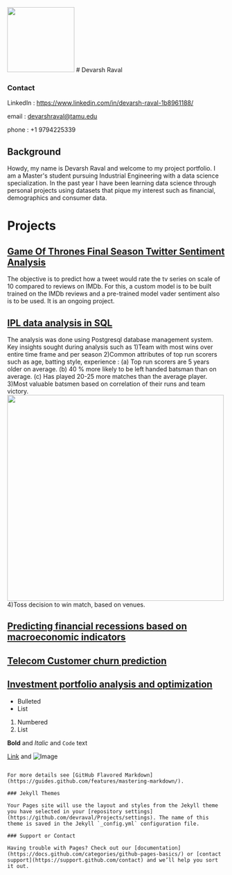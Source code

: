 <img src="https://user-images.githubusercontent.com/66875776/114044770-1e1c3180-984d-11eb-8ced-7b5215a6a5f5.png" width="155" height="150">
# Devarsh Raval

### Contact

LinkedIn : https://www.linkedin.com/in/devarsh-raval-1b8961188/

email : devarshraval@tamu.edu

phone : +1 9794225339

## Background

Howdy, my name is Devarsh Raval and welcome to my project portfolio. I am a Master's student pursuing Industrial Engineering with a data science specialization. In the past year I have been learning data science through personal projects using datasets that pique my interest such as financial, demographics and consumer data. 


# Projects

## [Game Of Thrones Final Season Twitter Sentiment Analysis](https://github.com/devraval/GOT_S08_sentiments) 
The objective is to predict how a tweet would rate the tv series on scale of 10 compared to reviews on IMDb. For this, a custom model is to be built trained on the IMDb reviews and a pre-trained model vader sentiment also is to be used. It is an ongoing project. 

## [IPL data analysis in SQL](https://github.com/devraval/ipl-data-analysis)
The analysis was done using Postgresql database management system.
Key insights sought during analysis such as 
1)Team with most wins over entire time frame and per season
2)Common attributes of top run scorers such as age, batting style, experience :
(a) Top run scorers are 5 years older on average. (b) 40 % more likely to be left handed batsman than on average. (c) Has played 20-25 more matches than the average player.
3)Most valuable batsmen based on correlation of their runs and team victory.
<img src="https://user-images.githubusercontent.com/66875776/114050096-984eb500-9851-11eb-9be7-86edd4f83390.png" width="500" height="475">
4)Toss decision to win match, based on venues.

## [Predicting financial recessions based on macroeconomic indicators](https://github.com/devraval/Predicting-financial-recessions-based-on-macroeconomic-indicators)


## [Telecom Customer churn prediction](https://github.com/devraval/Telecom-Customer-churn-prediction)


## [Investment portfolio analysis and optimization](https://github.com/devraval/Portfolio_Analysis_Optimization)
- Bulleted
- List

1. Numbered
2. List

**Bold** and _Italic_ and `Code` text

[Link](url) and ![Image](src)
```

For more details see [GitHub Flavored Markdown](https://guides.github.com/features/mastering-markdown/).

### Jekyll Themes

Your Pages site will use the layout and styles from the Jekyll theme you have selected in your [repository settings](https://github.com/devraval/Projects/settings). The name of this theme is saved in the Jekyll `_config.yml` configuration file.

### Support or Contact

Having trouble with Pages? Check out our [documentation](https://docs.github.com/categories/github-pages-basics/) or [contact support](https://support.github.com/contact) and we’ll help you sort it out.
